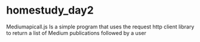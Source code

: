 # homestudy_day2

Mediumapicall.js Is a simple program that uses the request http client library to return a list of Medium publications followed by a user
